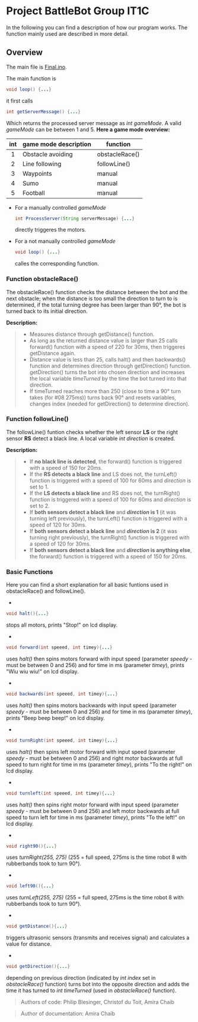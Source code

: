 # Project BattleBot Group IT1C

In the following you can find a description of how our program works. The function mainly used are described in more detail.

## Overview

The main file is [Final.ino](/BasicFunctions/Final/Final.ino).

The main function is 
  ```java
  void loop() {...}
  ```
it first calls
  ```java
  int getServerMessage() {...}
  ```
Which returns the processed server message as *int gameMode*. A valid *gameMode* can be between 1 and 5.
**Here a game mode overview:**

| int   | game mode description     | function          | 
| :---: | ------------------------- | ----------------- |
| 1     | Obstacle avoiding         | obstacleRace()    |
| 2     | Line following            | followLine()      |
| 3     | Waypoints                 | manual            |
| 4     | Sumo                      | manual            |
| 5     | Football                  | manual            |

- For a manually controlled *gameMode*
    ```java
    int ProcessServer(String serverMessage) {...}
    ```
  directly triggeres the motors.

- For a not manually controlled *gameMode*
    ```java
    void loop() {...}
    ```
  calles the corresponding function.


### Function obstacleRace()

The obstacleRace() function checks the distance between the bot and the next obstacle; when the distance is too small the direction to turn to is determined, if the total turning degree has been larger than 90°, the bot is turned back to its initial direction.

**Description:**
  > - Measures distance through getDistance() function.
  > - As long as the returned distance value is larger than 25 calls forward() function with a speed of 220 for 30ms, then               triggeres getDistance again.
  > - Distance value is less than 25, calls halt() and then backwards() function and determines direction through getDirection()         function. getDirection() turns the bot into chosen direction and increases the local variable *timeTurned* by the time the         bot turned into that direction.
  > - If timeTurned reaches more than 250 (close to time a 90° turn takes (for #08 275ms)) turns back 90° and resets variables,         changes index (needed for getDirection() to determine direction).


### Function followLine()

The followLine() funtion checks whether the left sensor **LS** or the right sensor **RS** detect a black line.
A local variable *int direction* is created.

**Description:**
  > - If **no black line is detected**, the forward() function is triggered with a speed of 150 for 20ms.
  > - If the **RS detects a black line** and LS does not, the turnLeft() function is triggered with a speed of 100 for 60ms and         *direction* is set to 1.
  > - If the **LS detects a black line** and RS does not, the turnRight() function is triggered with a speed of 100 for 60ms and         *direction* is set to 2.
  > - If **both sensors detect a black line** and ***direction* is 1** (it was turning left previously), the turnLeft() function         is triggered with a speed of 120 for 30ms.
  > - If **both sensors detect a black line** and ***direction* is 2** (it was turning right previously), the turnRight() function       is triggered with a speed of 120 for 30ms.
  > - If **both sensors detect a black line** and ***direction* is anything else**, the forward() function is
      triggered with a speed of 150 for 20ms.


### Basic Functions

Here you can find a short explanation for all basic funtions used in obstacleRace() and followLine(). 

  - 
  ```java
  void halt(){...}
  ```
  stops all motors, prints "Stop!" on lcd display.
  
  - 
  ```java
  void forward(int speeed, int timey){...}
  ```
  uses *halt()* then spins motors forward with input speed (parameter *speedy* - must be between 0 and 256) and for time in ms       (parameter *timey*), prints "Wiu wiu wiu!" on lcd display.
  
  
  - 
  ```java
  void backwards(int speeed, int timey){...}
  ```
  uses *halt()* then spins motors backwards with input speed (parameter *speedy* - must be between 0 and 256) and for time in ms     (parameter *timey*), prints "Beep beep beep!" on lcd display.
  
  
  - 
  ```java
  void turnRight(int speeed, int timey){...}
  ```
  uses *halt()* then spins left motor forward with input speed (parameter *speedy* - must be between 0 and 256) and right motor     backwards at full speed to turn right for time in ms (parameter *timey*), prints "To the right!" on lcd display.
  
  
  - 
  ```java
  void turnleft(int speeed, int timey){...}
  ```
  uses *halt()* then spins right motor forward with input speed (parameter *speedy* - must be between 0 and 256) and left motor     backwards at full speed to turn left for time in ms (parameter *timey*), prints "To the left!" on lcd display.
  
  
  - 
  ```java
  void right90(){...}
  ```
  uses *turnRight(255, 275)* (255 = full speed, 275ms is the time robot 8 with rubberbands took to turn 90°).
  
  - 
  ```java
  void left90(){...}
  ```
  uses *turnLeft(255, 275)* (255 = full speed, 275ms is the time robot 8 with rubberbands took to turn 90°).
  
  - 
  ```java
  void getDistance(){...}
  ```
  triggers ultrasonic sensors (transmits and receives signal) and calculates a value for distance.
  
  - 
  ```java
  void getDirection(){...}
  ```
  depending on previous direction (indicated by *int index* set in *obstacleRace()* function) turns bot into the opposite           direction and adds the time it has turned to *int timeTurned* (used in *obstacleRace()* function).



> Authors of code: Philip Blesinger, Christof du Toit, Amira Chaib

> Author of documentation: Amira Chaib

